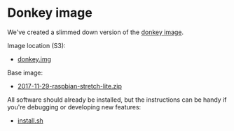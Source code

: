 # Donkey image

We've created a slimmed down version of the [donkey image](http://docs.donkeycar.com/faq/#how-do-i-create-my-own-raspberry-pi-disk).

Image location (S3):
- [donkey.img](s3://robocar-rally-lab)

Base image:
- [2017-11-29-raspbian-stretch-lite.zip](http://downloads.raspberrypi.org/raspbian_lite/images/raspbian_lite-2017-12-01/2017-11-29-raspbian-stretch-lite.zip)

All software should already be installed, but the instructions can be handy if you're debugging or developing new features:
- [install.sh](sdcard/install.sh)
